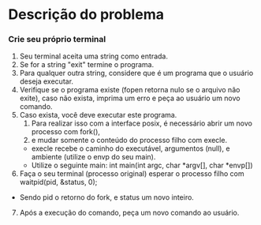 
# Descrição do problema

### Crie seu próprio terminal
1. Seu terminal aceita uma string como entrada.
2. Se for a string "exit" termine o programa.
3. Para qualquer outra string, considere que é um programa que o usuário deseja executar.
4. Verifique se o programa existe (fopen retorna nulo se o arquivo não exite), caso não exista, imprima um erro e peça ao usuário um novo comando.
5. Caso exista, você deve executar este programa.
    1. Para realizar isso com a interface posix, é necessário abrir um novo processo com fork(),
    2. e mudar somente o conteúdo do processo filho com execle.
    * execle recebe o caminho do executável, argumentos (null), e ambiente (utilize o envp do seu main).
    * Utilize o seguinte main: int main(int argc, char *argv[], char *envp[])
6. Faça o seu terminal (processo original) esperar o processo filho com waitpid(pid, &status, 0);
*    Sendo pid o retorno do fork, e status um novo inteiro.
7. Após a execução do comando, peça um novo comando ao usuário.

